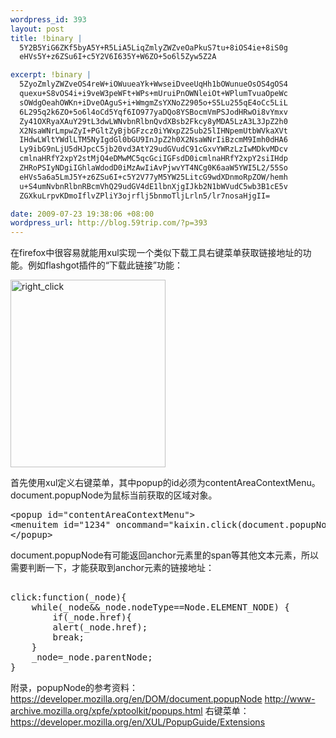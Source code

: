 ```yaml
--- 
wordpress_id: 393
layout: post
title: !binary |
  5Y2B5YiG6ZKf5byA5Y+R5LiA5LiqZmlyZWZveOaPkuS7tu+8iOS4ie+8iS0g
  eHVs5Y+z6ZSu6I+c5Y2V6I635Y+W6ZO+5o6l5Zyw5Z2A

excerpt: !binary |
  5ZyoZmlyZWZveOS4reW+iOWuueaYk+WwseiDveeUqHh1bOWunueOsOS4gOS4
  quexu+S8vOS4i+i9veW3peWFt+WPs+mUruiPnOWNleiOt+WPlumTvuaOpeWc
  sOWdgOeahOWKn+iDveOAguS+i+WmgmZsYXNoZ2905o+S5Lu255qE4oCc5LiL
  6L295q2k6ZO+5o6l4oCd5Yqf6IO977yaDQo8YSBocmVmPSJodHRwOi8vYmxv
  Zy41OXRyaXAuY29tL3dwLWNvbnRlbnQvdXBsb2Fkcy8yMDA5LzA3L3JpZ2h0
  X2NsaWNrLmpwZyI+PGltZyBjbGFzcz0iYWxpZ25ub25lIHNpemUtbWVkaXVt
  IHdwLWltYWdlLTM5NyIgdGl0bGU9InJpZ2h0X2NsaWNrIiBzcmM9Imh0dHA6
  Ly9ibG9nLjU5dHJpcC5jb20vd3AtY29udGVudC91cGxvYWRzLzIwMDkvMDcv
  cmlnaHRfY2xpY2stMjQ4eDMwMC5qcGciIGFsdD0icmlnaHRfY2xpY2siIHdp
  ZHRoPSIyNDgiIGhlaWdodD0iMzAwIiAvPjwvYT4NCg0K6aaW5YWI5L2/55So
  eHVs5a6a5LmJ5Y+z6ZSu6I+c5Y2V77yM5YW25LitcG9wdXDnmoRpZOW/hemh
  u+S4umNvbnRlbnRBcmVhQ29udGV4dE1lbnXjgIJkb2N1bWVudC5wb3B1cE5v
  ZGXkuLrpvKDmoIflvZPliY3ojrflj5bnmoTljLrln5/lr7nosaHjgII=

date: 2009-07-23 19:38:06 +08:00
wordpress_url: http://blog.59trip.com/?p=393
---
```

在firefox中很容易就能用xul实现一个类似下载工具右键菜单获取链接地址的功能。例如flashgot插件的“下载此链接”功能：
<!--more-->
<a href="http://pipablog.tk/wp-content/uploads/2009/07/right_click.jpg"><img class="alignnone size-medium wp-image-397" title="right_click" src="http://pipablog.tk/wp-content/uploads/2009/07/right_click-248x300.jpg" alt="right_click" width="248" height="300" /></a>

首先使用xul定义右键菜单，其中popup的id必须为contentAreaContextMenu。document.popupNode为鼠标当前获取的区域对象。
<pre class=xml name=code>
&lt;popup id="contentAreaContextMenu"&gt;
&lt;menuitem id="1234" oncommand="kaixin.click(document.popupNode);" label="Login" image="chrome://kaixin/skin/login.png" accesskey="d"/&gt;
&lt;/popup&gt;
</pre>

document.popupNode有可能返回anchor元素里的span等其他文本元素，所以需要判断一下，才能获取到anchor元素的链接地址：
<pre class=xml name=code> 
click:function(_node){
    while(_node&amp;&amp;_node.nodeType==Node.ELEMENT_NODE) {
        if(_node.href){
        alert(_node.href);
        break;
    }
    _node=_node.parentNode;
}
</pre>

附录，popupNode的参考资料：
<a href="https://developer.mozilla.org/en/DOM/document.popupNode">https://developer.mozilla.org/en/DOM/document.popupNode</a>
<a href="http://www-archive.mozilla.org/xpfe/xptoolkit/popups.html">http://www-archive.mozilla.org/xpfe/xptoolkit/popups.html</a>
右键菜单：
<a href="https://developer.mozilla.org/en/XUL/PopupGuide/Extensions">https://developer.mozilla.org/en/XUL/PopupGuide/Extensions</a>
